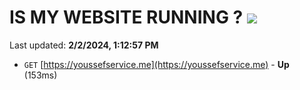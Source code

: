 # IS MY WEBSITE RUNNING ? [![](https://img.shields.io/static/v1?label=Sponsor&message=%E2%9D%A4&logo=GitHub&color=%23fe8e86)](https://github.com/sponsors/<username>)

Last updated: **2/2/2024, 1:12:57 PM**

- `GET` [https://youssefservice.me](https://youssefservice.me) - **Up** (153ms)
